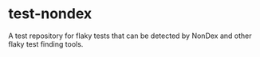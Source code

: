 # test-nondex

A test repository for flaky tests that can be detected by NonDex and other flaky test finding tools.

<!-- This change is to re-trigger GitHub actions -->
